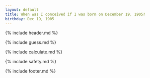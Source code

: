 ```yaml
---
layout: default
title: When was I conceived if I was born on December 19, 1905?
birthday: Dec 19, 1905
---
```


{% include header.md %}

{% include guess.md %}

{% include calculate.md %}

{% include safety.md %}

{% include footer.md %}



